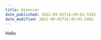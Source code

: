 ```yaml
---
title: Assessor
date_published: 2022-09-01T14:49:03.539Z
date_modified: 2022-09-01T14:49:03.546Z
---
```

Hello